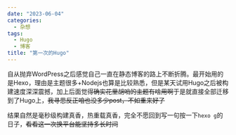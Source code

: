 ```yaml
---
date: "2023-06-04"
categories:
  - 杂想
tags:
  - Hugo
  - 博客
title: "第一次的Hugo"
---
```


自从抛弃WordPress之后感觉自己一直在静态博客的路上不断折腾。最开始用的是Hexo，理由是主题很多+Nodejs也算是比较熟悉，但是某天试用Hugo之后被构建速度深深震撼，加上后面觉得~~确实花里胡哨的主题有啥用啊~~于是就直接全部迁移到了Hugo上，~~我寻思反正咱也没多少post，不如重来好了~~

结果自然是毫秒级构建真香，热重载真香，完全不愿回到写一句按一下`hexo g`的日子，~~看看这一次换平台能坚持多长时间~~